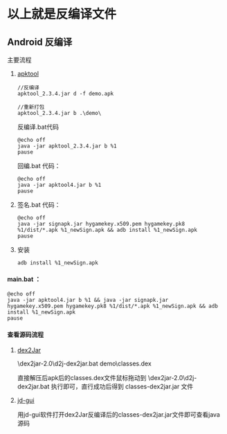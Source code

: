 # 以上就是反编译文件


## Android 反编译

主要流程

1. [apktool](https://www.softpedia.com/get/Programming/Debuggers-Decompilers-Dissasemblers/ApkTool.shtml)

	   //反编译
	   apktool_2.3.4.jar d -f demo.apk 

	   //重新打包
	   apktool_2.3.4.jar b .\demo\   
     
   反编译.bat代码  
     
       @echo off
       java -jar apktool_2.3.4.jar b %1 
       pause
       
   回编.bat 代码：
   
       @echo off
       java -jar apktool4.jar b %1 
       pause
       
2. 签名.bat 代码：     

       @echo off
       java -jar signapk.jar hygamekey.x509.pem hygamekey.pk8 %1/dist/*.apk %1_newSign.apk && adb install %1_newSign.apk
       pause
       
3. 安装

	   adb install %1_newSign.apk	
	
	
#### main.bat  ：

	@echo off
	java -jar apktool4.jar b %1 && java -jar signapk.jar hygamekey.x509.pem hygamekey.pk8 %1/dist/*.apk %1_newSign.apk && adb install %1_newSign.apk
	pause

 
#### 查看源码流程

1. [dex2Jar](https://nchc.dl.sourceforge.net/project/dex2jar/dex2jar-2.0.zip)

	\dex2jar-2.0\d2j-dex2jar.bat demo\classes.dex

    直接解压后apk后的classes.dex文件鼠标拖动到  \dex2jar-2.0\d2j-dex2jar.bat 执行即可，直行成功后得到 classes-dex2jar.jar 文件

2. [jd-gui](https://www.softpedia.com/get/Programming/Debuggers-Decompilers-Dissasemblers/JD-GUI.shtml)

	用jd-gui软件打开dex2Jar反编译后的classes-dex2jar.jar文件即可查看java源码


